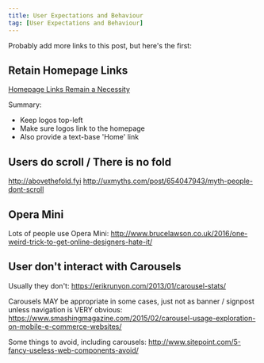 ```yaml
---
title: User Expectations and Behaviour
tag: [User Expectations and Behaviour]
---
```

Probably add more links to this post, but here's the first:

Retain Homepage Links
---------------------

[Homepage Links Remain a Necessity](https://www.nngroup.com/articles/homepage-links)
  
  Summary:
  * Keep logos top-left
  * Make sure logos link to the homepage
  * Also provide a text-base 'Home' link


Users do scroll / There is no fold
----------------------------------

http://abovethefold.fyi
http://uxmyths.com/post/654047943/myth-people-dont-scroll


Opera Mini
----------

Lots of people use Opera Mini:
http://www.brucelawson.co.uk/2016/one-weird-trick-to-get-online-designers-hate-it/


User don't interact with Carousels
----------------------------------

Usually they don't:
https://erikrunyon.com/2013/01/carousel-stats/

Carousels MAY be appropriate in some cases, just not as banner / signpost unless navigation is VERY obvious:
https://www.smashingmagazine.com/2015/02/carousel-usage-exploration-on-mobile-e-commerce-websites/

Some things to avoid, including carousels:
http://www.sitepoint.com/5-fancy-useless-web-components-avoid/
